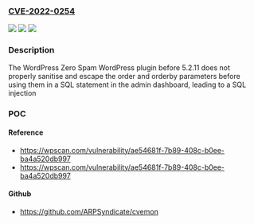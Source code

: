 ### [CVE-2022-0254](https://cve.mitre.org/cgi-bin/cvename.cgi?name=CVE-2022-0254)
![](https://img.shields.io/static/v1?label=Product&message=WordPress%20Zero%20Spam&color=blue)
![](https://img.shields.io/static/v1?label=Version&message=5.2.11%3C%205.2.11%20&color=brighgreen)
![](https://img.shields.io/static/v1?label=Vulnerability&message=CWE-89%20SQL%20Injection&color=brighgreen)

### Description

The WordPress Zero Spam WordPress plugin before 5.2.11 does not properly sanitise and escape the order and orderby parameters before using them in a SQL statement in the admin dashboard, leading to a SQL injection

### POC

#### Reference
- https://wpscan.com/vulnerability/ae54681f-7b89-408c-b0ee-ba4a520db997
- https://wpscan.com/vulnerability/ae54681f-7b89-408c-b0ee-ba4a520db997

#### Github
- https://github.com/ARPSyndicate/cvemon

